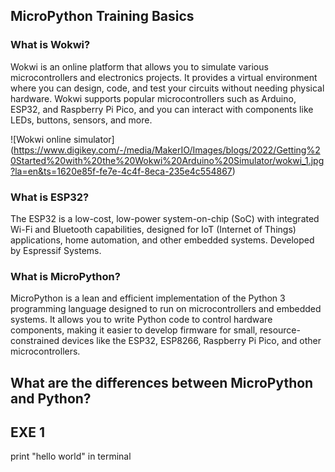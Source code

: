 ## MicroPython Training Basics

### What is Wokwi?
Wokwi is an online platform that allows you to simulate various microcontrollers and electronics projects. It provides a virtual environment where you can design, code, and test your circuits without needing physical hardware. Wokwi supports popular microcontrollers such as Arduino, ESP32, and Raspberry Pi Pico, and you can interact with components like LEDs, buttons, sensors, and more.

![Wokwi online simulator] (https://www.digikey.com/-/media/MakerIO/Images/blogs/2022/Getting%20Started%20with%20the%20Wokwi%20Arduino%20Simulator/wokwi_1.jpg?la=en&ts=1620e85f-fe7e-4c4f-8eca-235e4c554867)

### What is ESP32?
The ESP32 is a low-cost, low-power system-on-chip (SoC) with integrated Wi-Fi and Bluetooth capabilities, designed for IoT (Internet of Things) applications, home automation, and other embedded systems. Developed by Espressif Systems.

### What is MicroPython?
MicroPython is a lean and efficient implementation of the Python 3 programming language designed to run on microcontrollers and embedded systems. It allows you to write Python code to control hardware components, making it easier to develop firmware for small, resource-constrained devices like the ESP32, ESP8266, Raspberry Pi Pico, and other microcontrollers.

## What are the differences between MicroPython and Python?

## EXE 1
print "hello world" in terminal
